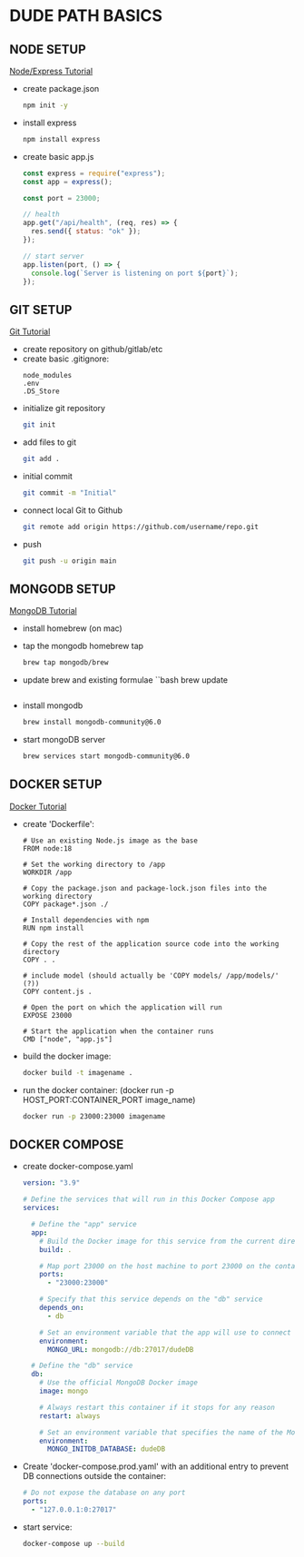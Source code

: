 # DUDE PATH BASICS

## NODE SETUP

[Node/Express Tutorial](https://developer.mozilla.org/en-US/docs/Learn/Server-side/Express_Nodejs/development_environment)

- create package.json
  ```bash
  npm init -y
  ```
- install express
  ```bash
  npm install express
  ```
- create basic app.js

  ```javascript
  const express = require("express");
  const app = express();

  const port = 23000;

  // health
  app.get("/api/health", (req, res) => {
    res.send({ status: "ok" });
  });

  // start server
  app.listen(port, () => {
    console.log(`Server is listening on port ${port}`);
  });
  ```

## GIT SETUP

[Git Tutorial](https://git-scm.com/docs/gittutorial/)

- create repository on github/gitlab/etc
- create basic .gitignore:
  ```
  node_modules
  .env
  .DS_Store
  ```
- initialize git repository
  ```bash
  git init
  ```
- add files to git
  ```bash
  git add .
  ```
- initial commit
  ```bash
  git commit -m "Initial"
  ```
- connect local Git to Github
  ```bash
  git remote add origin https://github.com/username/repo.git
  ```
- push
  ```bash
  git push -u origin main
  ```

## MONGODB SETUP

[MongoDB Tutorial](https://www.mongodb.com/docs/manual/tutorial/install-mongodb-on-os-x/)

- install homebrew (on mac)
- tap the mongodb homebrew tap
  ```bash
  brew tap mongodb/brew
  ```
- update brew and existing formulae
  ``bash
  brew update

  ```

  ```

- install mongodb
  ```bash
  brew install mongodb-community@6.0
  ```
- start mongoDB server
  ```bash
  brew services start mongodb-community@6.0
  ```

## DOCKER SETUP

[Docker Tutorial](https://www.docker.com/101-tutorial/)

- create 'Dockerfile':

  ```
  # Use an existing Node.js image as the base
  FROM node:18

  # Set the working directory to /app
  WORKDIR /app

  # Copy the package.json and package-lock.json files into the working directory
  COPY package*.json ./

  # Install dependencies with npm
  RUN npm install

  # Copy the rest of the application source code into the working directory
  COPY . .

  # include model (should actually be 'COPY models/ /app/models/' (?))
  COPY content.js .

  # Open the port on which the application will run
  EXPOSE 23000

  # Start the application when the container runs
  CMD ["node", "app.js"]
  ```

- build the docker image:
  ```bash
  docker build -t imagename .
  ```
- run the docker container: (docker run -p HOST_PORT:CONTAINER_PORT image_name)
  ```bash
  docker run -p 23000:23000 imagename
  ```

## DOCKER COMPOSE

- create docker-compose.yaml

  ```yaml
  version: "3.9"

  # Define the services that will run in this Docker Compose app
  services:

    # Define the "app" service
    app:
      # Build the Docker image for this service from the current directory
      build: .

      # Map port 23000 on the host machine to port 23000 on the container
      ports:
        - "23000:23000"

      # Specify that this service depends on the "db" service
      depends_on:
        - db

      # Set an environment variable that the app will use to connect to the MongoDB instance
      environment:
        MONGO_URL: mongodb://db:27017/dudeDB

    # Define the "db" service
    db:
      # Use the official MongoDB Docker image
      image: mongo

      # Always restart this container if it stops for any reason
      restart: always

      # Set an environment variable that specifies the name of the MongoDB database to create on startup
      environment:
        MONGO_INITDB_DATABASE: dudeDB
  ```

- Create 'docker-compose.prod.yaml' with an additional entry to prevent DB connections outside the container:

  ```yaml
  # Do not expose the database on any port
  ports:
    - "127.0.0.1:0:27017"
  ```

- start service:
  ```bash
  docker-compose up --build
  ```

